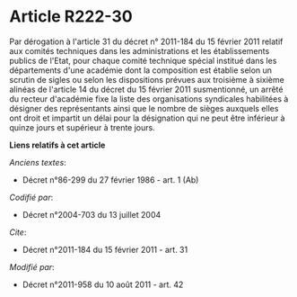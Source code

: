 # Article R222-30

Par dérogation à l'article 31 du décret n° 2011-184 du 15 février 2011 relatif aux comités techniques dans les
administrations et les établissements publics de l'Etat, pour chaque comité technique spécial institué dans les départements
d'une académie dont la composition est établie selon un scrutin de sigles ou selon les dispositions prévues aux troisième à
sixième alinéas de l'article 14 du décret du 15 février 2011 susmentionné, un arrêté du recteur d'académie fixe la liste des
organisations syndicales habilitées à désigner des représentants ainsi que le nombre de sièges auxquels elles ont droit et
impartit un délai pour la désignation qui ne peut être inférieur à quinze jours et supérieur à trente jours.

**Liens relatifs à cet article**

_Anciens textes_:

  - Décret n°86-299 du 27 février 1986 - art. 1 (Ab)

_Codifié par_:

  - Décret n°2004-703 du 13 juillet 2004

_Cite_:

  - Décret n°2011-184 du 15 février 2011 - art. 31

_Modifié par_:

  - Décret n°2011-958 du 10 août 2011 - art. 42
